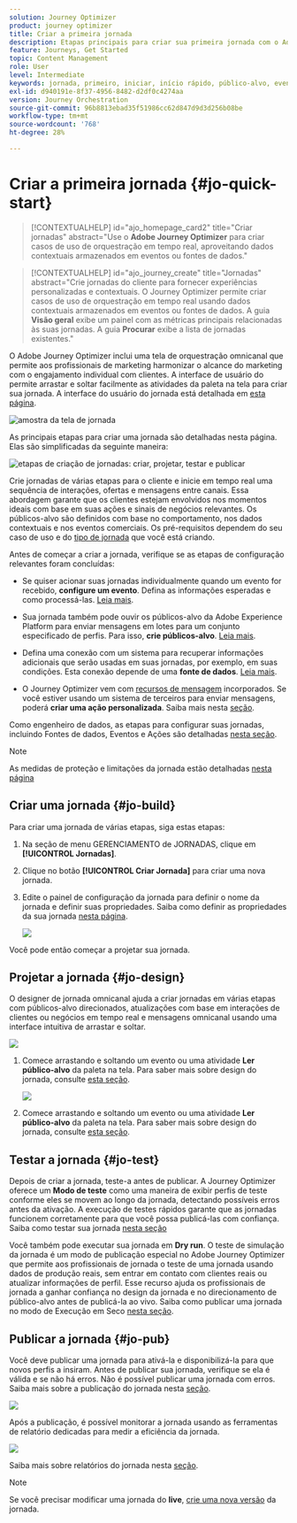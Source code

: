 ```yaml
---
solution: Journey Optimizer
product: journey optimizer
title: Criar a primeira jornada
description: Etapas principais para criar sua primeira jornada com o Adobe Journey Optimizer
feature: Journeys, Get Started
topic: Content Management
role: User
level: Intermediate
keywords: jornada, primeiro, iniciar, início rápido, público-alvo, evento, ação
exl-id: d940191e-8f37-4956-8482-d2df0c4274aa
version: Journey Orchestration
source-git-commit: 96b8813ebad35f51986cc62d847d9d3d256b08be
workflow-type: tm+mt
source-wordcount: '768'
ht-degree: 28%

---
```


# Criar a primeira jornada {#jo-quick-start}

>[!CONTEXTUALHELP]
>id="ajo_homepage_card2"
>title="Criar jornadas"
>abstract="Use o **Adobe Journey Optimizer** para criar casos de uso de orquestração em tempo real, aproveitando dados contextuais armazenados em eventos ou fontes de dados."

>[!CONTEXTUALHELP]
>id="ajo_journey_create"
>title="Jornadas"
>abstract="Crie jornadas do cliente para fornecer experiências personalizadas e contextuais. O Journey Optimizer permite criar casos de uso de orquestração em tempo real usando dados contextuais armazenados em eventos ou fontes de dados. A guia **Visão geral** exibe um painel com as métricas principais relacionadas às suas jornadas. A guia **Procurar** exibe a lista de jornadas existentes."

O Adobe Journey Optimizer inclui uma tela de orquestração omnicanal que permite aos profissionais de marketing harmonizar o alcance do marketing com o engajamento individual com clientes. A interface de usuário do permite arrastar e soltar facilmente as atividades da paleta na tela para criar sua jornada. A interface do usuário do jornada está detalhada em [esta página](journey-ui.md).

![amostra da tela de jornada](assets/journey38.png)

As principais etapas para criar uma jornada são detalhadas nesta página. Elas são simplificadas da seguinte maneira:

![etapas de criação de jornadas: criar, projetar, testar e publicar](assets/journey-creation-process.png)


Crie jornadas de várias etapas para o cliente e inicie em tempo real uma sequência de interações, ofertas e mensagens entre canais. Essa abordagem garante que os clientes estejam envolvidos nos momentos ideais com base em suas ações e sinais de negócios relevantes. Os públicos-alvo são definidos com base no comportamento, nos dados contextuais e nos eventos comerciais. Os pré-requisitos dependem do seu caso de uso e do [tipo de jornada](entry-management.md#types-of-journeys) que você está criando.

Antes de começar a criar a jornada, verifique se as etapas de configuração relevantes foram concluídas:

* Se quiser acionar suas jornadas individualmente quando um evento for recebido, **configure um evento**. Defina as informações esperadas e como processá-las. [Leia mais](../event/about-events.md).

<!--   ![](assets/jo-event7bis.png)  -->

* Sua jornada também pode ouvir os públicos-alvo da Adobe Experience Platform para enviar mensagens em lotes para um conjunto especificado de perfis. Para isso, **crie públicos-alvo**. [Leia mais](../audience/about-audiences.md).

<!--   ![](assets/segment2.png)  -->

* Defina uma conexão com um sistema para recuperar informações adicionais que serão usadas em suas jornadas, por exemplo, em suas condições. Esta conexão depende de uma **fonte de dados**. [Leia mais](../datasource/about-data-sources.md).

<!--   ![](assets/jo-datasource.png)  -->

* O Journey Optimizer vem com [recursos de mensagem](../building-journeys/journeys-message.md) incorporados. Se você estiver usando um sistema de terceiros para enviar mensagens, poderá **criar uma ação personalizada**. Saiba mais nesta [seção](../action/action.md).

<!--    ![](assets/custom2.png)  -->


Como engenheiro de dados, as etapas para configurar suas jornadas, incluindo Fontes de dados, Eventos e Ações são detalhadas [nesta seção](../configuration/about-data-sources-events-actions.md).


>[!NOTE]
>
>As medidas de proteção e limitações da jornada estão detalhadas [nesta página](../start/guardrails.md)

## Criar uma jornada {#jo-build}

Para criar uma jornada de várias etapas, siga estas etapas:

1. Na seção de menu GERENCIAMENTO de JORNADAS, clique em **[!UICONTROL Jornadas]**.

1. Clique no botão **[!UICONTROL Criar Jornada]** para criar uma nova jornada.

1. Edite o painel de configuração da jornada para definir o nome da jornada e definir suas propriedades. Saiba como definir as propriedades da sua jornada [nesta página](journey-properties.md).

   ![](assets/jo-properties.png)

Você pode então começar a projetar sua jornada.

## Projetar a jornada {#jo-design}

O designer de jornada omnicanal ajuda a criar jornadas em várias etapas com públicos-alvo direcionados, atualizações com base em interações de clientes ou negócios em tempo real e mensagens omnicanal usando uma interface intuitiva de arrastar e soltar.

![](assets/journey38.png)

1. Comece arrastando e soltando um evento ou uma atividade **Ler público-alvo** da paleta na tela. Para saber mais sobre design do jornada, consulte [esta seção](using-the-journey-designer.md).

   ![](assets/read-segment.png)

1. Comece arrastando e soltando um evento ou uma atividade **Ler público-alvo** da paleta na tela. Para saber mais sobre design do jornada, consulte [esta seção](using-the-journey-designer.md).

## Testar a jornada {#jo-test}

Depois de criar a jornada, teste-a antes de publicar. A Journey Optimizer oferece um **Modo de teste** como uma maneira de exibir perfis de teste conforme eles se movem ao longo da jornada, detectando possíveis erros antes da ativação. A execução de testes rápidos garante que as jornadas funcionem corretamente para que você possa publicá-las com confiança. Saiba como testar sua jornada [nesta seção](testing-the-journey.md)

Você também pode executar sua jornada em **Dry run**. O teste de simulação da jornada é um modo de publicação especial no Adobe Journey Optimizer que permite aos profissionais de jornada o teste de uma jornada usando dados de produção reais, sem entrar em contato com clientes reais ou atualizar informações de perfil. Esse recurso ajuda os profissionais de jornada a ganhar confiança no design da jornada e no direcionamento de público-alvo antes de publicá-la ao vivo. Saiba como publicar uma jornada no modo de Execução em Seco [nesta seção](journey-dry-run.md).

## Publicar a jornada {#jo-pub}

Você deve publicar uma jornada para ativá-la e disponibilizá-la para que novos perfis a insiram. Antes de publicar sua jornada, verifique se ela é válida e se não há erros. Não é possível publicar uma jornada com erros. Saiba mais sobre a publicação do jornada nesta [seção](publishing-the-journey.md).

![](assets/jo-journeyuc2_32bis.png)

Após a publicação, é possível monitorar a jornada usando as ferramentas de relatório dedicadas para medir a eficiência da jornada.

![](assets/jo-dynamic_report_journey_12.png)

Saiba mais sobre relatórios do jornada nesta [seção](../reports/live-report.md).

>[!NOTE]
>
>Se você precisar modificar uma jornada do **live**, [crie uma nova versão](journey-ui.md#journey-versions) da jornada.
